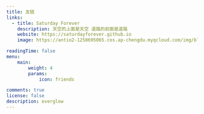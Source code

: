 ```yaml
---
title: 友链
links:
  - title: Saturday Forever
    description: 天空的上面是天空 道路的前面是道路
    website: https://saturdayforever.github.io
    image: https://antio2-1258695065.cos.ap-chengdu.myqcloud.com/img/blog20231210012222.png

readingTime: false 
menu:
    main: 
        weight: 4
        params:
            icon: friends

comments: true
license: false
description: everglow
---
```

